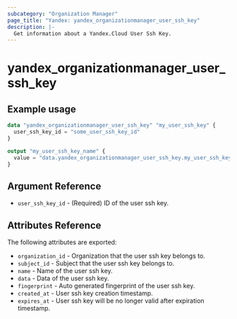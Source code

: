 ```yaml
---
subcategory: "Organization Manager"
page_title: "Yandex: yandex_organizationmanager_user_ssh_key"
description: |-
  Get information about a Yandex.Cloud User Ssh Key.
---
```



# yandex_organizationmanager_user_ssh_key




## Example usage

```terraform
data "yandex_organizationmanager_user_ssh_key" "my_user_ssh_key" {
  user_ssh_key_id = "some_user_ssh_key_id"
}

output "my_user_ssh_key_name" {
  value = "data.yandex_organizationmanager_user_ssh_key.my_user_ssh_key.name"
}
```

## Argument Reference

* `user_ssh_key_id` - (Required) ID of the user ssh key.

## Attributes Reference

The following attributes are exported:

* `organization_id` - Organization that the user ssh key belongs to.
* `subject_id` - Subject that the user ssh key belongs to.
* `name` - Name of the user ssh key.
* `data` - Data of the user ssh key.
* `fingerprint` - Auto generated fingerprint of the user ssh key.
* `created_at` - User ssh key creation timestamp.
* `expires_at` - User ssh key will be no longer valid after expiration timestamp.

